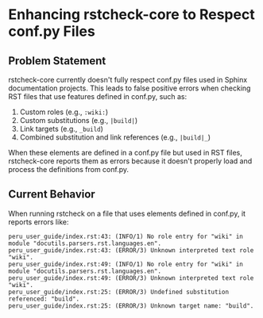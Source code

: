 # Enhancing rstcheck-core to Respect conf.py Files

## Problem Statement

rstcheck-core currently doesn't fully respect conf.py files used in Sphinx documentation projects. This leads to false positive errors when checking RST files that use features defined in conf.py, such as:

1. Custom roles (e.g., `:wiki:`)
2. Custom substitutions (e.g., `|build|`)
3. Link targets (e.g., `_build`)
4. Combined substitution and link references (e.g., `|build|_`)

When these elements are defined in a conf.py file but used in RST files, rstcheck-core reports them as errors because it doesn't properly load and process the definitions from conf.py.

## Current Behavior

When running rstcheck on a file that uses elements defined in conf.py, it reports errors like:

```
peru_user_guide/index.rst:43: (INFO/1) No role entry for "wiki" in module "docutils.parsers.rst.languages.en".
peru_user_guide/index.rst:43: (ERROR/3) Unknown interpreted text role "wiki".
peru_user_guide/index.rst:49: (INFO/1) No role entry for "wiki" in module "docutils.parsers.rst.languages.en".
peru_user_guide/index.rst:49: (ERROR/3) Unknown interpreted text role "wiki".
peru_user_guide/index.rst:25: (ERROR/3) Undefined substitution referenced: "build".
peru_user_guide/index.rst:25: (ERROR/3) Unknown target name: "build".
```


